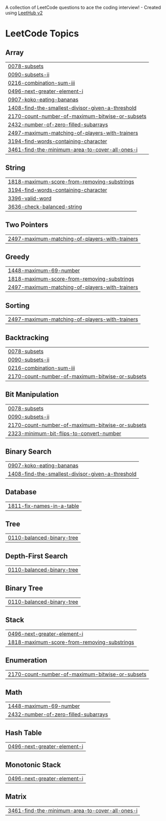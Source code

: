 A collection of LeetCode questions to ace the coding interview! - Created using [LeetHub v2](https://github.com/arunbhardwaj/LeetHub-2.0)
<!---LeetCode Topics Start-->
# LeetCode Topics
## Array
|  |
| ------- |
| [0078-subsets](https://github.com/akondi-athreya/LeetCode/tree/master/0078-subsets) |
| [0090-subsets-ii](https://github.com/akondi-athreya/LeetCode/tree/master/0090-subsets-ii) |
| [0216-combination-sum-iii](https://github.com/akondi-athreya/LeetCode/tree/master/0216-combination-sum-iii) |
| [0496-next-greater-element-i](https://github.com/akondi-athreya/LeetCode/tree/master/0496-next-greater-element-i) |
| [0907-koko-eating-bananas](https://github.com/akondi-athreya/LeetCode/tree/master/0907-koko-eating-bananas) |
| [1408-find-the-smallest-divisor-given-a-threshold](https://github.com/akondi-athreya/LeetCode/tree/master/1408-find-the-smallest-divisor-given-a-threshold) |
| [2170-count-number-of-maximum-bitwise-or-subsets](https://github.com/akondi-athreya/LeetCode/tree/master/2170-count-number-of-maximum-bitwise-or-subsets) |
| [2432-number-of-zero-filled-subarrays](https://github.com/akondi-athreya/LeetCode/tree/master/2432-number-of-zero-filled-subarrays) |
| [2497-maximum-matching-of-players-with-trainers](https://github.com/akondi-athreya/LeetCode/tree/master/2497-maximum-matching-of-players-with-trainers) |
| [3194-find-words-containing-character](https://github.com/akondi-athreya/LeetCode/tree/master/3194-find-words-containing-character) |
| [3461-find-the-minimum-area-to-cover-all-ones-i](https://github.com/akondi-athreya/LeetCode/tree/master/3461-find-the-minimum-area-to-cover-all-ones-i) |
## String
|  |
| ------- |
| [1818-maximum-score-from-removing-substrings](https://github.com/akondi-athreya/LeetCode/tree/master/1818-maximum-score-from-removing-substrings) |
| [3194-find-words-containing-character](https://github.com/akondi-athreya/LeetCode/tree/master/3194-find-words-containing-character) |
| [3396-valid-word](https://github.com/akondi-athreya/LeetCode/tree/master/3396-valid-word) |
| [3636-check-balanced-string](https://github.com/akondi-athreya/LeetCode/tree/master/3636-check-balanced-string) |
## Two Pointers
|  |
| ------- |
| [2497-maximum-matching-of-players-with-trainers](https://github.com/akondi-athreya/LeetCode/tree/master/2497-maximum-matching-of-players-with-trainers) |
## Greedy
|  |
| ------- |
| [1448-maximum-69-number](https://github.com/akondi-athreya/LeetCode/tree/master/1448-maximum-69-number) |
| [1818-maximum-score-from-removing-substrings](https://github.com/akondi-athreya/LeetCode/tree/master/1818-maximum-score-from-removing-substrings) |
| [2497-maximum-matching-of-players-with-trainers](https://github.com/akondi-athreya/LeetCode/tree/master/2497-maximum-matching-of-players-with-trainers) |
## Sorting
|  |
| ------- |
| [2497-maximum-matching-of-players-with-trainers](https://github.com/akondi-athreya/LeetCode/tree/master/2497-maximum-matching-of-players-with-trainers) |
## Backtracking
|  |
| ------- |
| [0078-subsets](https://github.com/akondi-athreya/LeetCode/tree/master/0078-subsets) |
| [0090-subsets-ii](https://github.com/akondi-athreya/LeetCode/tree/master/0090-subsets-ii) |
| [0216-combination-sum-iii](https://github.com/akondi-athreya/LeetCode/tree/master/0216-combination-sum-iii) |
| [2170-count-number-of-maximum-bitwise-or-subsets](https://github.com/akondi-athreya/LeetCode/tree/master/2170-count-number-of-maximum-bitwise-or-subsets) |
## Bit Manipulation
|  |
| ------- |
| [0078-subsets](https://github.com/akondi-athreya/LeetCode/tree/master/0078-subsets) |
| [0090-subsets-ii](https://github.com/akondi-athreya/LeetCode/tree/master/0090-subsets-ii) |
| [2170-count-number-of-maximum-bitwise-or-subsets](https://github.com/akondi-athreya/LeetCode/tree/master/2170-count-number-of-maximum-bitwise-or-subsets) |
| [2323-minimum-bit-flips-to-convert-number](https://github.com/akondi-athreya/LeetCode/tree/master/2323-minimum-bit-flips-to-convert-number) |
## Binary Search
|  |
| ------- |
| [0907-koko-eating-bananas](https://github.com/akondi-athreya/LeetCode/tree/master/0907-koko-eating-bananas) |
| [1408-find-the-smallest-divisor-given-a-threshold](https://github.com/akondi-athreya/LeetCode/tree/master/1408-find-the-smallest-divisor-given-a-threshold) |
## Database
|  |
| ------- |
| [1811-fix-names-in-a-table](https://github.com/akondi-athreya/LeetCode/tree/master/1811-fix-names-in-a-table) |
## Tree
|  |
| ------- |
| [0110-balanced-binary-tree](https://github.com/akondi-athreya/LeetCode/tree/master/0110-balanced-binary-tree) |
## Depth-First Search
|  |
| ------- |
| [0110-balanced-binary-tree](https://github.com/akondi-athreya/LeetCode/tree/master/0110-balanced-binary-tree) |
## Binary Tree
|  |
| ------- |
| [0110-balanced-binary-tree](https://github.com/akondi-athreya/LeetCode/tree/master/0110-balanced-binary-tree) |
## Stack
|  |
| ------- |
| [0496-next-greater-element-i](https://github.com/akondi-athreya/LeetCode/tree/master/0496-next-greater-element-i) |
| [1818-maximum-score-from-removing-substrings](https://github.com/akondi-athreya/LeetCode/tree/master/1818-maximum-score-from-removing-substrings) |
## Enumeration
|  |
| ------- |
| [2170-count-number-of-maximum-bitwise-or-subsets](https://github.com/akondi-athreya/LeetCode/tree/master/2170-count-number-of-maximum-bitwise-or-subsets) |
## Math
|  |
| ------- |
| [1448-maximum-69-number](https://github.com/akondi-athreya/LeetCode/tree/master/1448-maximum-69-number) |
| [2432-number-of-zero-filled-subarrays](https://github.com/akondi-athreya/LeetCode/tree/master/2432-number-of-zero-filled-subarrays) |
## Hash Table
|  |
| ------- |
| [0496-next-greater-element-i](https://github.com/akondi-athreya/LeetCode/tree/master/0496-next-greater-element-i) |
## Monotonic Stack
|  |
| ------- |
| [0496-next-greater-element-i](https://github.com/akondi-athreya/LeetCode/tree/master/0496-next-greater-element-i) |
## Matrix
|  |
| ------- |
| [3461-find-the-minimum-area-to-cover-all-ones-i](https://github.com/akondi-athreya/LeetCode/tree/master/3461-find-the-minimum-area-to-cover-all-ones-i) |
<!---LeetCode Topics End-->